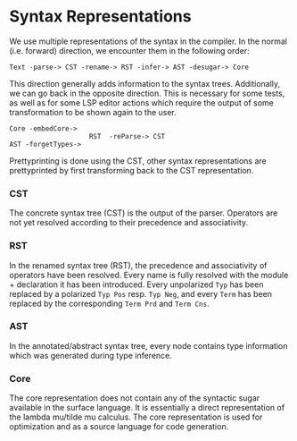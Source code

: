 # Syntax Representations

We use multiple representations of the syntax in the compiler.
In the normal (i.e. forward) direction, we encounter them in the following order:

```
Text -parse-> CST -rename-> RST -infer-> AST -desugar-> Core
```

This direction generally adds information to the syntax trees.
Additionally, we can go back in the opposite direction.
This is necessary for some tests, as well as for some LSP editor actions which require the output of some
transformation to be shown again to the user.

```
Core -embedCore-> 
                    RST  -reParse-> CST
AST -forgetTypes->
```

Prettyprinting is done using the CST,
other syntax representations are prettyprinted by first transforming back to the CST representation.

### CST

The concrete syntax tree (CST) is the output of the parser.
Operators are not yet resolved according to their precedence and associativity.

### RST

In the renamed syntax tree (RST), the precedence and associativity of operators have been resolved.
Every name is fully resolved with the module + declaration it has been introduced.
Every unpolarized `Typ` has been replaced by a polarized `Typ Pos` resp. `Typ Neg`, and every `Term` has
been replaced by the corresponding `Term Prd` and `Term Cns`.

### AST 

In the annotated/abstract syntax tree, every node contains type information which was generated during type inference.

### Core

The core representation does not contain any of the syntactic sugar available in the surface language.
It is essentially a direct representation of the lambda mu/tilde mu calculus.
The core representation is used for optimization and as a source language for code generation.